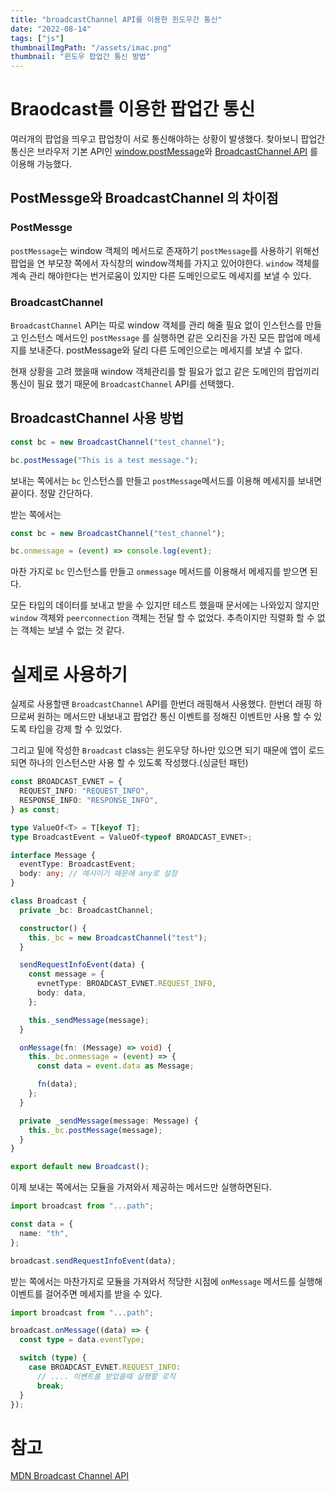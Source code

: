 ```yaml
---
title: "broadcastChannel API를 이용한 윈도우간 통신"
date: "2022-08-14"
tags: ["js"]
thumbnailImgPath: "/assets/imac.png"
thumbnail: "윈도우 팝업간 통신 방법"
---
```


# Braodcast를 이용한 팝업간 통신

여러개의 팝업을 띄우고 팝업창이 서로 통신해야하는 상황이 발생했다. 찾아보니 팝업간 통신은 브라우저 기본 API인 [window.postMessage](https://developer.mozilla.org/ko/docs/Web/API/Window/postMessage)와 [BroadcastChannel API](https://developer.mozilla.org/en-US/docs/Web/API/Broadcast_Channel_API) 를 이용해 가능했다.

## PostMessge와 BroadcastChannel 의 차이점

### PostMessge

`postMessage`는 window 객체의 메서드로 존재하기 `postMessage`를 사용하기 위해선 팝업을 연 부모창 쪽에서 자식창의 window객체를 가지고 있어야한다. `window` 객체를 계속 관리 해야한다는 번거로움이 있지만 다른 도메인으로도 메세지를 보낼 수 있다.

### BroadcastChannel

`BroadcastChannel` API는 따로 window 객체를 관리 해줄 필요 없이 인스턴스를 만들고 인스턴스 메서드인 `postMessage` 를 실행하면 같은 오리진을 가진 모든 팝업에 메세지를 보내준다. postMessage와 달리 다른 도메인으로는 메세지를 보낼 수 없다.

현재 상황을 고려 했을때 window 객체관리를 할 필요가 없고 같은 도메인의 팝업끼리 통신이 필요 했기 때문에 `BroadcastChannel` API를 선택했다.

## BroadcastChannel 사용 방법

```typescript
const bc = new BroadcastChannel("test_channel");

bc.postMessage("This is a test message.");
```

보내는 쪽에서는 `bc` 인스턴스를 만들고 `postMessage`메서드를 이용해 메세지를 보내면 끝이다. 정말 간단하다.

받는 쪽에서는

```typescript
const bc = new BroadcastChannel("test_channel");

bc.onmessage = (event) => console.log(event);
```

마찬 가지로 `bc` 인스턴스를 만들고 `onmessage` 메서드를 이용해서 메세지를 받으면 된다.

모든 타입의 데이터를 보내고 받을 수 있지만 테스트 했을때 문서에는 나와있지 않지만 `window` 객체와 `peerconnection` 객체는 전달 할 수 없었다. 추측이지만 직렬화 할 수 없는 객체는 보낼 수 없는 것 같다.

# 실제로 사용하기

실제로 사용할땐 `BroadcastChannel` API를 한번더 래핑해서 사용했다. 한번더 래핑 하므로써 원하는 메서드만 내보내고 팝업간 통신 이벤트를 정해진 이벤트만 사용 할 수 있도록 타입을 강제 할 수 있었다.

그리고 밑에 작성한 `Broadcast` class는 윈도우당 하나만 있으면 되기 때문에 앱이 로드되면 하나의 인스턴스만 사용 할 수 있도록 작성했다.(싱글턴 패턴)

```typescript
const BROADCAST_EVNET = {
  REQUEST_INFO: "REQUEST_INFO",
  RESPONSE_INFO: "RESPONSE_INFO",
} as const;

type ValueOf<T> = T[keyof T];
type BroadcastEvent = ValueOf<typeof BROADCAST_EVNET>;

interface Message {
  eventType: BroadcastEvent;
  body: any; // 예시이기 때문에 any로 설정
}

class Broadcast {
  private _bc: BroadcastChannel;

  constructor() {
    this._bc = new BroadcastChannel("test");
  }

  sendRequestInfoEvent(data) {
    const message = {
      evnetType: BROADCAST_EVNET.REQUEST_INFO,
      body: data,
    };

    this._sendMessage(message);
  }

  onMessage(fn: (Message) => void) {
    this._bc.onmessage = (event) => {
      const data = event.data as Message;

      fn(data);
    };
  }

  private _sendMessage(message: Message) {
    this._bc.postMessage(message);
  }
}

export default new Broadcast();
```

이제 보내는 쪽에서는 모듈을 가져와서 제공하는 메서드만 실행하면된다.

```typescript
import broadcast from "...path";

const data = {
  name: "th",
};

broadcast.sendRequestInfoEvent(data);
```

받는 쪽에서는 마찬가지로 모듈을 가져와서 적당한 시점에 `onMessage` 메서드를 실행해 이벤트를 걸어주면 메세지를 받을 수 있다.

```typescript
import broadcast from "...path";

broadcast.onMessage((data) => {
  const type = data.eventType;

  switch (type) {
    case BROADCAST_EVNET.REQUEST_INFO:
      // .... 이벤트를 받았을때 실행할 로직
      break;
  }
});
```

# 참고

[MDN Broadcast Channel API](https://developer.mozilla.org/en-US/docs/Web/API/Broadcast_Channel_API)

